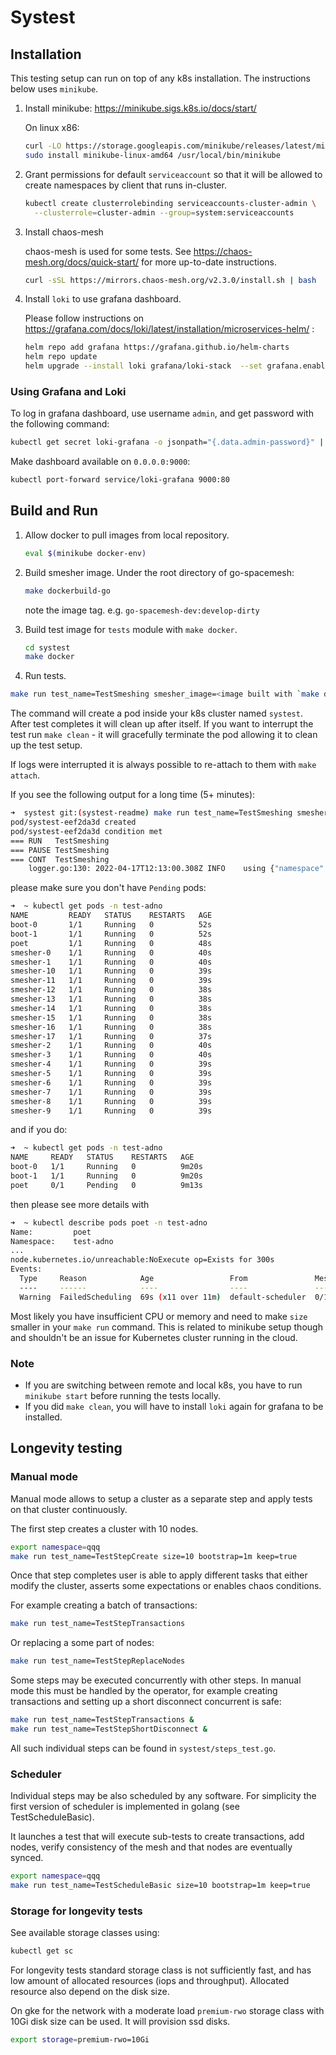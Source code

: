 # Systest

## Installation

This testing setup can run on top of any k8s installation. The instructions below uses `minikube`.

1. Install minikube: <https://minikube.sigs.k8s.io/docs/start/>

    On linux x86:

    ```bash
    curl -LO https://storage.googleapis.com/minikube/releases/latest/minikube-linux-amd64
    sudo install minikube-linux-amd64 /usr/local/bin/minikube
    ```

2. Grant permissions for default `serviceaccount` so that it will be allowed to create namespaces by client that runs in-cluster.

    ```bash
    kubectl create clusterrolebinding serviceaccounts-cluster-admin \
      --clusterrole=cluster-admin --group=system:serviceaccounts
    ```

3. Install chaos-mesh

    chaos-mesh is used for some tests. See <https://chaos-mesh.org/docs/quick-start/> for more up-to-date instructions.

    ```bash
    curl -sSL https://mirrors.chaos-mesh.org/v2.3.0/install.sh | bash
    ```

4. Install `loki` to use grafana dashboard.

    Please follow instructions on <https://grafana.com/docs/loki/latest/installation/microservices-helm/> :

    ```bash
    helm repo add grafana https://grafana.github.io/helm-charts
    helm repo update
    helm upgrade --install loki grafana/loki-stack  --set grafana.enabled=true,prometheus.enabled=true,prometheus.alertmanager.persistentVolume.enabled=false,prometheus.server.persistentVolume.enabled=false,loki.persistence.enabled=true,loki.persistence.storageClassName=standard,loki.persistence.size=20Gi
    ```

### Using Grafana and Loki

To log in grafana dashboard, use username `admin`, and get password with the following command:

```bash
kubectl get secret loki-grafana -o jsonpath="{.data.admin-password}" | base64 --decode ; echo
```

Make dashboard available on `0.0.0.0:9000`:

```bash
kubectl port-forward service/loki-grafana 9000:80
```

## Build and Run

1. Allow docker to pull images from local repository.

    ```bash
    eval $(minikube docker-env)
    ````

2. Build smesher image. Under the root directory of go-spacemesh:

    ```bash
    make dockerbuild-go
    ```

    note the image tag. e.g. `go-spacemesh-dev:develop-dirty`

3. Build test image for `tests` module with `make docker`.

    ```bash
    cd systest
    make docker
    ```

4. Run tests.

```bash
make run test_name=TestSmeshing smesher_image=<image built with `make dockerbuild-go`> e.g. `smesher_image=go-spacemesh-dev:develop-dirty`
```

The command will create a pod inside your k8s cluster named `systest`. After test completes it will clean up after
itself. If you want to interrupt the test run `make clean` - it will gracefully terminate the pod allowing it to clean up the test setup.

If logs were interrupted it is always possible to re-attach to them with `make attach`.

If you see the following output for a long time (5+ minutes):

```bash
➜  systest git:(systest-readme) make run test_name=TestSmeshing smesher_image=go-spacemesh-dev:systest-readme-dirty
pod/systest-eef2da3d created
pod/systest-eef2da3d condition met
=== RUN   TestSmeshing
=== PAUSE TestSmeshing
=== CONT  TestSmeshing
    logger.go:130: 2022-04-17T12:13:00.308Z INFO    using {"namespace": "test-adno"}
```

please make sure you don't have `Pending` pods:

```bash
➜  ~ kubectl get pods -n test-adno
NAME         READY   STATUS    RESTARTS   AGE
boot-0       1/1     Running   0          52s
boot-1       1/1     Running   0          52s
poet         1/1     Running   0          48s
smesher-0    1/1     Running   0          40s
smesher-1    1/1     Running   0          40s
smesher-10   1/1     Running   0          39s
smesher-11   1/1     Running   0          39s
smesher-12   1/1     Running   0          38s
smesher-13   1/1     Running   0          38s
smesher-14   1/1     Running   0          38s
smesher-15   1/1     Running   0          38s
smesher-16   1/1     Running   0          38s
smesher-17   1/1     Running   0          37s
smesher-2    1/1     Running   0          40s
smesher-3    1/1     Running   0          40s
smesher-4    1/1     Running   0          39s
smesher-5    1/1     Running   0          39s
smesher-6    1/1     Running   0          39s
smesher-7    1/1     Running   0          39s
smesher-8    1/1     Running   0          39s
smesher-9    1/1     Running   0          39s
```

and if you do:

```bash
➜  ~ kubectl get pods -n test-adno
NAME     READY   STATUS    RESTARTS   AGE
boot-0   1/1     Running   0          9m20s
boot-1   1/1     Running   0          9m20s
poet     0/1     Pending   0          9m13s
```

then please see more details with

```bash
➜  ~ kubectl describe pods poet -n test-adno
Name:         poet
Namespace:    test-adno
...
node.kubernetes.io/unreachable:NoExecute op=Exists for 300s
Events:
  Type     Reason            Age                 From               Message
  ----     ------            ----                ----               -------
  Warning  FailedScheduling  69s (x11 over 11m)  default-scheduler  0/1 nodes are available: 1 Insufficient cpu, 1 Insufficient memory.
```

Most likely you have insufficient CPU or memory and need to make `size` smaller in your `make run` command.
This is related to minikube setup though and shouldn't be an issue for Kubernetes cluster running in the cloud.

### Note

* If you are switching between remote and local k8s, you have to run `minikube start` before running the tests locally.
* If you did `make clean`, you will have to install `loki` again for grafana to be installed.

## Longevity testing

### Manual mode

Manual mode allows to setup a cluster as a separate step and apply tests on that cluster continuously.

The first step creates a cluster with 10 nodes.

```bash
export namespace=qqq
make run test_name=TestStepCreate size=10 bootstrap=1m keep=true
```

Once that step completes user is able to apply different tasks that either modify the cluster, asserts some expectations or enables chaos conditions.

For example creating a batch of transactions:

```bash
make run test_name=TestStepTransactions
```

Or replacing a some part of nodes:

```bash
make run test_name=TestStepReplaceNodes
```

Some steps may be executed concurrently with other steps. In manual mode this must be handled by the operator, for example creating transactions and setting up a short disconnect concurrent is safe:

```bash
make run test_name=TestStepTransactions &
make run test_name=TestStepShortDisconnect & 
```

All such individual steps can be found in `systest/steps_test.go`.

### Scheduler

Individual steps may be also scheduled by any software. For simplicity the first version of scheduler is implemented in golang (see TestScheduleBasic).

It launches a test that will execute sub-tests to create transactions, add nodes, verify consistency of the mesh and that nodes are eventually synced.

```bash
export namespace=qqq
make run test_name=TestScheduleBasic size=10 bootstrap=1m keep=true
```

### Storage for longevity tests

See available storage classes using:

```bash
kubectl get sc
```

For longevity tests standard storage class is not sufficiently fast, and has low amount of allocated resources (iops and throughput). Allocated resource also depend on the disk size.

On gke for the network with a moderate load `premium-rwo` storage class with 10Gi disk size can be used. It will provision ssd disks.

```bash
export storage=premium-rwo=10Gi
```
